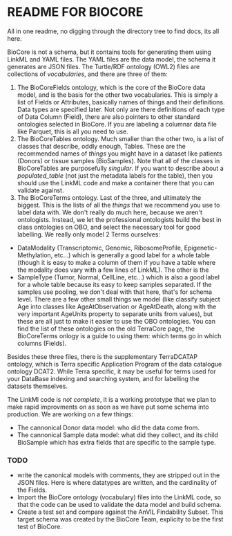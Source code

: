 # README FOR BIOCORE

All in one readme, no digging through the directory tree to find docs, its all here.

BioCore is not a schema, but it contains tools for generating them using LinkML and YAML files. The YAML files are the data model, the schema it generates are JSON files. 
The Turtle/RDF ontology (OWL2) files are collections of *vocabularies*, and there are three of them:

   1. The BioCoreFields ontology, which is the core of the BioCore data model, and is the basis for the other two vocabularies. This is simply a list of Fields or Attributes, basically names of things and their definitions. Data types are specified later. Not only are there definitions of each type of Data Column (Field), there are also pointers to other standard ontologies selected in BioCore. If you are labeling a columnar data file like Parquet, this is all you need to use.
   2. The BioCoreTables ontology. Much smaller than the other two, is a list of classes that describe, oddly enough, Tables. These are the recommended names of *things* you might have in a dataset like patients (Donors) or tissue samples (BioSamples). Note that all of the classes in BioCoreTables are purposefully *singular*. If you want to describe about a _populated_table_ (not just the metadata labels for the table), then you should use the LinkML code and make a container there that you can validate against.
   3. The BioCoreTerms ontology. Last of the three, and ultimately the biggest. This is the lists of all the *things* that we recommend you use to label data with. We don't really do much here, because we aren't ontologists. Instead, we let the professional ontologists build the best in class ontologies on OBO, and select the necessary tool for good labelling. We really only model 2 Terms ourselves: 

   * DataModality (Transcriptomic, Genomic, RibosomeProfile, Epigenetic-Methylation, etc...) which is generally a good label for a whole table (though it is easy to make a column of them if you have a table where the modality does vary with a few lines of LinkML). The other is the 
   * SampleType (Tumor, Normal, CellLine, etc...) which is also a good label for a whole table because its easy to keep samples separated. If the samples use pooling, we don't deal with that here, that's for schema level. There are a few other small things we model (like classify subject Age into classes like AgeAtObservation or AgeAtDeath, along with the very important AgeUnits property to separate units from values), but these are all just to make it easier to use the OBO ontologies. You can find the list of these ontologies on the old TerraCore page, the BioCoreTerms onlogy is a guide to using them: which terms go in which columns (Fields).

Besides these three files, there is the supplementary TerraDCATAP ontology, which is Terra specific Application Program of the data catalogue ontology DCAT2. While Terra specific, it may be useful for terms used for your DataBase indexing and searching system, and for labelling the datasets themselves.

The LinkMl code is *not complete*, it is a working prototype that we plan to make rapid improvments on as soon as we have put some schema into production. We are working on a few things:
   * The cannonical Donor data model: who did the data come from.
   * The cannonical Sample data model: what did they collect, and its child BioSample which has extra fields that are specific to the sample type.

### TODO

 * write the canonical models with comments, they are stripped out in the JSON files. Here is where datatypes are written, and the cardinality of the Fields.
 * Import the BioCore ontology (vocabulary) files into the LinkML code, so that the code can be used to validate the data model and build schema.
 * Create a test set and compare against the AnVIL Findability Subset. This target schema was created by the BioCore Team, explicity to be the first test of BioCore.

